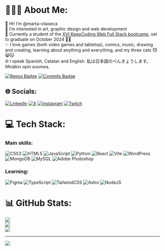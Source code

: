 # 👩🏻‍💻 About Me:
👋 Hi! I’m @marta-vilaseca  
👀 I’m interested in art, graphic design and web development  
🌱 Currently a student of the <a href="https://keepcoding.io/nuestros-bootcamps/full-stack-web-bootcamp/" target="_blank">XVI KeepCoding Web Full Stack bootcamp</a>, set to graduate on October 2024 💪🏻  
✨ I love games (both video games and tabletop), comics, music, drawing and creating, learning about anything and everything, and my three cats 😼😸😽  
🌐 I speak Spanish, Catalan and English. 私は日本語のべんきょうします。Minäkin opin suomea.

[![Repos Badge](https://badges.pufler.dev/repos/marta-vilaseca)](https://badges.pufler.dev) [![Commits Badge](https://badges.pufler.dev/commits/monthly/marta-vilaseca)](https://badges.pufler.dev) <!-- ![GitHub User's stars](https://img.shields.io/github/stars/marta-vilaseca) -->

## 🌐 Socials:
[![LinkedIn](https://img.shields.io/badge/LinkedIn-%230077B5.svg?logo=linkedin&logoColor=white)](https://linkedin.com/in/martavilaseca) [![X](https://img.shields.io/badge/X-black.svg?logo=X&logoColor=white)](https://x.com/martavilaseca) [![Instagram](https://img.shields.io/badge/Instagram-%23E4405F.svg?logo=Instagram&logoColor=white)](https://instagram.com/marta.codes) [![Twitch](https://img.shields.io/badge/Twitch-%239146FF.svg?logo=Twitch&logoColor=white)](https://twitch.tv/marta_dev) <!--[![Codepen](https://img.shields.io/badge/Codepen-000000?style=for-the-badge&logo=codepen&logoColor=white)](https://codepen.io/martavilaseca)--> 

# 💻 Tech Stack:

### Main skills:
![CSS3](https://img.shields.io/badge/css3-%231572B6.svg?style=for-the-badge&logo=css3&logoColor=white) ![HTML5](https://img.shields.io/badge/html5-%23E34F26.svg?style=for-the-badge&logo=html5&logoColor=white) ![JavaScript](https://img.shields.io/badge/javascript-%23323330.svg?style=for-the-badge&logo=javascript&logoColor=%23F7DF1E) ![Python](https://img.shields.io/badge/python-3670A0?style=for-the-badge&logo=python&logoColor=ffdd54) ![React](https://img.shields.io/badge/react-%2320232a.svg?style=for-the-badge&logo=react&logoColor=%2361DAFB) ![Vite](https://img.shields.io/badge/vite-%23646CFF.svg?style=for-the-badge&logo=vite&logoColor=white) ![WordPress](https://img.shields.io/badge/WordPress-%23117AC9.svg?style=for-the-badge&logo=WordPress&logoColor=white) ![MongoDB](https://img.shields.io/badge/MongoDB-%234ea94b.svg?style=for-the-badge&logo=mongodb&logoColor=white) ![MySQL](https://img.shields.io/badge/mysql-%2300000f.svg?style=for-the-badge&logo=mysql&logoColor=white) ![Adobe Photoshop](https://img.shields.io/badge/adobe%20photoshop-%2331A8FF.svg?style=for-the-badge&logo=adobe%20photoshop&logoColor=white)

### Learning:
 ![Figma](https://img.shields.io/badge/figma-%23F24E1E.svg?style=for-the-badge&logo=figma&logoColor=white) ![TypeScript](https://img.shields.io/badge/typescript-%23007ACC.svg?style=for-the-badge&logo=typescript&logoColor=white) ![TailwindCSS](https://img.shields.io/badge/tailwindcss-%2338B2AC.svg?style=for-the-badge&logo=tailwind-css&logoColor=white) ![Astro](https://img.shields.io/badge/astro-%232C2052.svg?style=for-the-badge&logo=astro&logoColor=white) ![NodeJS](https://img.shields.io/badge/node.js-6DA55F?style=for-the-badge&logo=node.js&logoColor=white)

# 📊 GitHub Stats:
![](https://github-readme-stats.vercel.app/api?username=marta-vilaseca&theme=vision-friendly-dark&hide_border=false&include_all_commits=false&count_private=false)<br/>
![](https://github-readme-streak-stats.herokuapp.com/?user=marta-vilaseca&theme=vision-friendly-dark&hide_border=false)<br/>
![](https://github-readme-stats.vercel.app/api/top-langs/?username=marta-vilaseca&theme=vision-friendly-dark&hide_border=false&include_all_commits=false&count_private=false&layout=compact)

---
[![](https://visitcount.itsvg.in/api?id=marta-vilaseca&icon=0&color=0)](https://visitcount.itsvg.in)

<!-- Proudly created with GPRM ( https://gprm.itsvg.in ) -->
